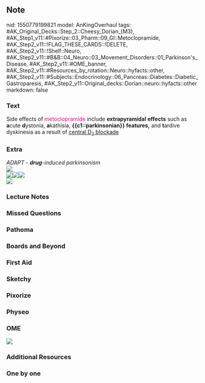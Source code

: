 ## Note
nid: 1550779199821
model: AnKingOverhaul
tags: #AK_Original_Decks::Step_2::Cheesy_Dorian_(M3), #AK_Step1_v11::#Pixorize::03_Pharm::09_GI::Metoclopramide, #AK_Step2_v11::!FLAG_THESE_CARDS::!DELETE, #AK_Step2_v11::!Shelf::Neuro, #AK_Step2_v11::#B&B::04_Neuro::03_Movement_Disorders::01_Parkinson's_Disease, #AK_Step2_v11::#OME_banner, #AK_Step2_v11::#Resources_by_rotation::Neuro::hyfacts::other, #AK_Step2_v11::#Subjects::Endocrinology::06_Pancreas::Diabetes::Diabetic_Gastroparesis, #AK_Step2_v11::Original_decks::Dorian::neuro::hyfacts::other
markdown: false

### Text
<div>
  Side effects of <font color="#FC0280">metoclopramide</font>
  include <b>extrapyramidal</b> <b>effects</b> such as <b>a</b>cute
  <b>d</b>ystonia, <b>a</b>kathisia, <b>{{c1::parkinsonian}}
  features,</b> and <b>t</b>ardive dyskinesia as a result of
  <u>central D<sub>2</sub> blockade</u>
</div>

### Extra
<div>
  <div>
    <div>
      <i>ADAPT - <b>drug</b>-induced parkinsonism</i>
    </div>
    <div>
      <i><img src="paste-1012860662579201.jpg"></i>
    </div><i><img src="paste-2995164163342337.jpg"><img src=
    "paste-165205917040994.jpg"><img src=
    "paste-585056150094338.jpg"></i>
  </div>
  <div>
    <i><img src="paste-31709743546369_1529603012320.jpg"></i>
  </div>
</div>

### Lecture Notes


### Missed Questions


### Pathoma


### Boards and Beyond


### First Aid


### Sketchy


### Pixorize


### Physeo


### OME
<div class="ome-widget">
  <a href="https://onlinemeded.org?ref=anki"><img src=
  "_OME_AnkiFlashcards_General_4.png"></a>
</div>

### Additional Resources


### One by one

